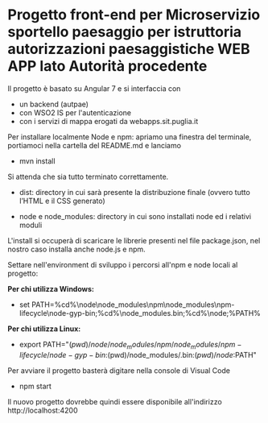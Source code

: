 Progetto front-end per Microservizio sportello paesaggio per istruttoria autorizzazioni paesaggistiche WEB APP lato Autorità procedente
===

Il progetto è basato su Angular 7 e si interfaccia con 
- un backend (autpae) 
- con WSO2 IS per l'autenticazione
- con i servizi di mappa erogati da webapps.sit.puglia.it


Per installare localmente Node e npm:
 apriamo una finestra del terminale, portiamoci nella cartella del README.md e lanciamo

* mvn install

Si attenda che sia tutto terminato correttamente.

* dist: directory in cui sarà presente la distribuzione finale (ovvero tutto l’HTML e il CSS generato)

* node e node_modules: directory in cui sono installati node ed i relativi moduli

L'install si occuperà di scaricare le librerie presenti nel file package.json, nel nostro caso installa anche node.js e npm.

Settare nell'environment di sviluppo i percorsi all'npm e node locali al progetto:

**Per chi utilizza Windows:**

* set PATH=%cd%\node\node_modules\npm\node_modules\npm-lifecycle\node-gyp-bin;%cd%\node_modules\.bin;%cd%\node;%PATH%

**Per chi utilizza Linux:**

* export PATH="$(pwd)/node/node_modules/npm/node_modules/npm-lifecycle/node-gyp-bin:$(pwd)/node_modules/.bin:$(pwd)/node:$PATH"


Per avviare il progetto basterà digitare nella console di Visual Code

* npm start

Il nuovo progetto dovrebbe quindi essere disponibile all'indirizzo http://localhost:4200

